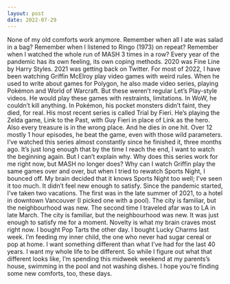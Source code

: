 ```yaml
---
layout: post
date: 2022-07-29
---
```


None of my old comforts work anymore. Remember when all I ate was salad in a bag? Remember when I listened to Ringo (1973) on repeat? Remember when I watched the whole run of MASH 3 times in a row?
Every year of the pandemic has its own feeling, its own coping methods. 2020 was Fine Line by Harry Styles. 2021 was getting back on Twitter.
For most of 2022, I have been watching Griffin McElroy play video games with weird rules. When he used to write about games for Polygon, he also made video series, playing Pokémon and World of Warcraft. But these weren’t regular Let’s Play-style videos. He would play these games with restraints, limitations. In WoW, he couldn’t kill anything. In Pokémon, his pocket monsters didn’t faint, they died, for real.
His most recent series is called Trial by Fieri. He’s playing the Zelda game, Link to the Past, with Guy Fieri in place of Link as the hero. Also every treasure is in the wrong place. And he dies in one hit. Over 12 mostly 1 hour episodes, he beat the game, even with those wild parameters. I’ve watched this series almost constantly since he finished it, three months ago. It’s just long enough that by the time I reach the end, I want to watch the beginning again.
But I can’t explain why. Why does this series work for me right now, but MASH no longer does? Why can I watch Griffin play the same games over and over, but when I tried to rewatch Sports Night, I bounced off. My brain decided that it knows Sports Night too well; I've seen it too much. It didn’t feel new enough to satisfy.
Since the pandemic started, I’ve taken two vacations. The first was in the late summer of 2021, to a hotel in downtown Vancouver (I picked one with a pool). The city is familiar, but the neighbourhood was new. The second time I traveled afar was to LA in late March. The city is familiar, but the neighbourhood was new. It was just enough to satisfy me for a moment.
Novelty is what my brain craves most right now. I bought Pop Tarts the other day. I bought Lucky Charms last week. I’m feeding my inner child, the one who never had sugar cereal or pop at home. I want something different than what I’ve had for the last 40 years.
I want my whole life to be different.
So while I figure out what that different looks like, I’m spending this midweek weekend at my parents’s house, swimming in the pool and not washing dishes. I hope you’re finding some new comforts, too, these days.
